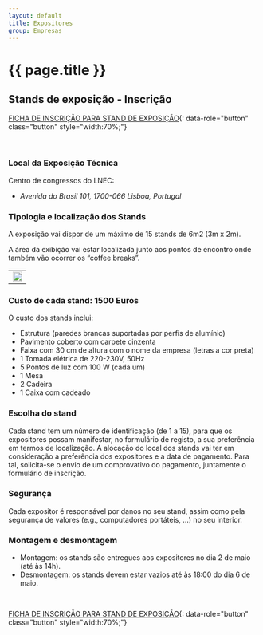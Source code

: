 ```yaml
---
layout: default
title: Expositores
group: Empresas
---
```


# {{ page.title }}

## Stands de exposição - Inscrição

[FICHA DE INSCRIÇÃO PARA STAND DE EXPOSIÇÃO](https://drive.google.com/open?id=1-WVkLcDK4QMYGTCvtoUCytYKiAHYehB-){: data-role="button" class="button" style="width:70%;"}


<br>

### Local da Exposição Técnica
Centro de congressos do LNEC:
 - *Avenida do Brasil 101, 1700-066 Lisboa, Portugal*

### Tipologia e localização dos Stands

A exposição vai dispor de um máximo de 15 stands de 6m2 (3m x 2m). 

A área da exibição vai estar localizada junto aos pontos de encontro onde também vão ocorrer os “coffee breaks”.

<table class="table">
  <tbody>
    <tr>
      <td align="center"> <img src="{{site.baseurl}}/images/salas/room_planta-stand.png" style="width:95%; max-width:800px" title="" alt=""> </td>
    </tr> 
  </tbody>
</table>

### Custo de cada stand: **1500 Euros**

O custo dos stands inclui:
 - Estrutura (paredes brancas suportadas por perfis de alumínio)
 - Pavimento coberto com carpete cinzenta
 - Faixa com 30 cm de altura com o nome da empresa (letras a cor preta)
 - 1 Tomada elétrica de 220-230V, 50Hz
 - 5 Pontos de luz com 100 W (cada um)
 - 1 Mesa
 - 2 Cadeira
 - 1 Caixa com cadeado

### Escolha do stand
Cada stand tem um número de identificação (de 1 a 15), para que os expositores possam manifestar, no formulário de registo, a sua preferência em termos de localização.
A alocação do local dos stands vai ter em consideração a preferência dos expositores e a data de pagamento. 
Para tal, solicita-se o envio de um comprovativo do pagamento, juntamente o formulário de inscrição.

### Segurança
Cada expositor é responsável por danos no seu stand, assim como pela segurança de valores (e.g., computadores portáteis, …) no seu interior.

### Montagem e desmontagem
 - Montagem: os stands são entregues aos expositores no dia 2 de maio (até às 14h).
 - Desmontagem: os stands devem estar vazios até às 18:00 do dia 6 de maio.

<br>

[FICHA DE INSCRIÇÃO PARA STAND DE EXPOSIÇÃO](https://drive.google.com/open?id=1-WVkLcDK4QMYGTCvtoUCytYKiAHYehB-){: data-role="button" class="button" style="width:70%;"}
